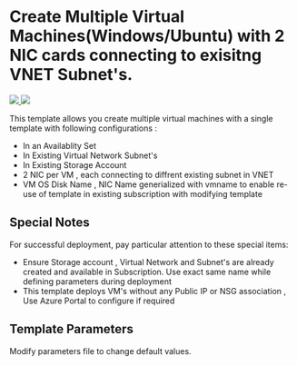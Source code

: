 # Create Multiple Virtual Machines(Windows/Ubuntu) with 2 NIC cards connecting to exisitng VNET Subnet's.

<a href="https://portal.azure.com/#create/Microsoft.Template/uri/https%3A%2F%2Fraw.githubusercontent.com%2FAzure%2Fazure-quickstart-templates%2Fmaster%2F101-multiple-vm-existing-vnet-storage%2Fazuredeploy.json" target="_blank">
<img src="http://azuredeploy.net/deploybutton.png"/>
</a>
<a href="http://armviz.io/#/?load=https%3A%2F%2Fraw.githubusercontent.com%2FAzure%2Fazure-quickstart-templates%2Fmaster%2F101-multiple-vm-existing-vnet-storage%2Fazuredeploy.json" target="_blank">
<img src="http://armviz.io/visualizebutton.png"/>
</a>

This template allows you create multiple virtual machines with a single template with following configurations :
+ In an Availablity Set 
+ In Existing Virtual Network Subnet's
+ In Existing Storage Account
+ 2 NIC per VM , each connecting to diffrent existing subnet in VNET
+ VM OS Disk Name , NIC Name generialized with vmname to enable re-use of template in existing subscription with modifying template



## Special Notes

For successful deployment, pay particular attention to these special items:

+ Ensure Storage account , Virtual Network and Subnet's are already created and available in Subscription. Use exact same name while defining parameters during deployment
+ This template deploys VM's without any Public IP or NSG association , Use Azure Portal to configure if required

## Template Parameters

Modify parameters file to change default values.